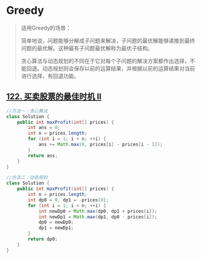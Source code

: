 # Greedy

> 适用Greedy的场景：
>
> 简单地说，问题能够分解成子问题来解决，子问题的最优解能够递推到最终问题的最优解。这种最有子问题最优解称为最优子结构。
>
> 贪心算法与动态规划的不同在于它对每个子问题的解决方案都作出选择，不能回退。动态规划则会保存以前的运算结果，并根据以前的运算结果对当前进行选择，有回退功能。

## [122. 买卖股票的最佳时机 II](https://leetcode.cn/problems/best-time-to-buy-and-sell-stock-ii/)

```java
//方法一：贪心算法
class Solution {
    public int maxProfit(int[] prices) {
        int ans = 0;
        int n = prices.length;
        for (int i = 1; i < n; ++i) {
            ans += Math.max(0, prices[i] - prices[i - 1]);
        }
        return ans;
    }
}

//方法二：动态规划
class Solution {
    public int maxProfit(int[] prices) {
        int n = prices.length;
        int dp0 = 0, dp1 = -prices[0];
        for (int i = 1; i < n; ++i) {
            int newDp0 = Math.max(dp0, dp1 + prices[i]);
            int newDp1 = Math.max(dp1, dp0 - prices[i]);
            dp0 = newDp0;
            dp1 = newDp1;
        }
        return dp0;
    }
}
```



